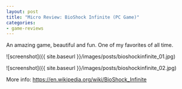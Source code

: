 ```yaml
---
layout: post
title: "Micro Review: BioShock Infinite (PC Game)"
categories:
- game-reviews
---
```



An amazing game, beautiful and fun. One of my favorites of all time.

![screenshot]({{ site.baseurl }}/images/posts/bioshockinfinite_01.jpg)

![screenshot]({{ site.baseurl }}/images/posts/bioshockinfinite_02.jpg)

<p>More info: <a href="https://en.wikipedia.org/wiki/BioShock_Infinite">https://en.wikipedia.org/wiki/BioShock_Infinite</a><p>

